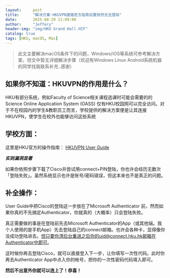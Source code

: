 ```yaml
---
layout:     post
title:      "解决方案·HKUVPN遵循官方指南设置依然无法登陆"
date:       2025-08-29 11:09:00
author:     "Jeffery"
header-img: "img/HKU Grand Hall.HIF"
catalog: true
tags: [HKU, macOS, Mac]
---
```


> 此文主要解决macOS条件下的问题，Windows/iOS等系统可参考解决方案，但文中暂无详细解决步骤（欢迎有Windows Linux Android系统机器的同学找我联系补充..感谢）

## 如果你不知道：HKUVPN的作用是什么？

HKU有部分系统，例如Faculty of Science相关课程选课时可能会需要的的Science Online Application System (OASS) 仅有HKU校园网可以完全访问。对于不在校园内的学生&教职员工而言，学校提供的解决方案便是让其连接HKUVPN，使学生在校外也能够访问这些系统

## 学校方面：

这里是HKU官方的操作指南： [HKUVPN User Guide](https://its.hku.hk/kb/user-guide-on-making-hkuvpn-connection-with-mfa/)

***实则漏洞显著***

如果你依照步骤下载了Cisco并尝试用connect+PIN登陆，你也许会经历无数次「登陆失败」。虽然系统显示也许是账号/密码错误，但这本来也不是真正的问题。

## 补全操作：

User Guide中把Cisco的登陆这一步放在了Microsoft Authenticator 前，然而如果你真的不先搞定Authenticator，你就真的（大概率）只会登陆失败。

真正需要做的事是在登陆前先去Microsoft Authenticator的App（或其他端。我个人使用的是手机App）先去登陆自己的connect邮箱。也许会各种卡，显得像你没成功登陆进去。但只要你清后台重进之后你的uid@connect.hku.hk邮箱在Authenticator中即可。

这时候你再去登陆Cisco，就可以直接登入下一步，让你填写一次性代码。此时你再去Authenticator App中点入你的帐号，把你的一次性密码代码填入即可。

**然后不出意外你就可以连上了！恭喜！** 
